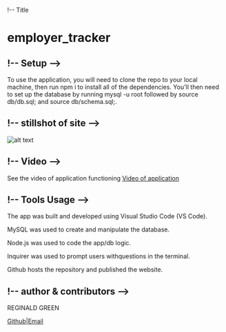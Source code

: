 !-- Title 
# employer_tracker




## !-- Setup -->

To use the application, you will need to clone the repo to your local machine, then run npm i to install all of the dependencies. You'll then need to set up the database by running mysql -u root followed by source db/db.sql; and source db/schema.sql;.


## !-- stillshot of site -->

![alt text]()


## !-- Video --> 
See the video of application functioning 
[Video of application]()




## !-- Tools Usage  -->        
The app was built and developed using Visual Studio Code (VS Code).


MySQL was used to create and manipulate the database.


Node.js was used to code the app/db logic.


Inquirer was used to prompt users withquestions in the terminal.


Github hosts the repository and published the website.

## !-- author & contributors -->

REGINALD GREEN

[Github](https://github.com/Greenreggie10/)|[Email](reggie.green10@yahoo.com)



